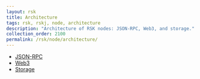 ```yaml
---
layout: rsk
title: Architecture
tags: rsk, rskj, node, architecture
description: "Architecture of RSK nodes: JSON-RPC, Web3, and storage."
collection_order: 2100
permalink: /rsk/node/architecture/
---
```


<ul>
  <li><a href="/rsk/node/architecture/json-rpc/">JSON-RPC</a></li>
  <li><a href="https://web3js.readthedocs.io/en/v1.2.0/" target="_blank">Web3</a></li>
  <li><a href="https://blog.rsk.co/noticia/towards-higher-onchain-scalability-with-the-unitrie/" target="_blank">Storage</a></li>
</ul>

